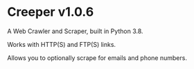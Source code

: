 # Creeper v1.0.6
A Web Crawler and Scraper, built in Python 3.8.

Works with HTTP(S) and FTP(S) links.

Allows you to optionally scrape for emails and phone numbers.

